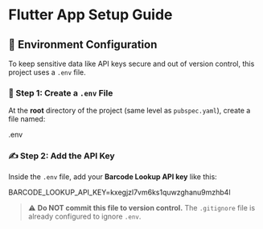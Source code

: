 # Flutter App Setup Guide

## 🔐 Environment Configuration

To keep sensitive data like API keys secure and out of version control, this project uses a `.env` file.

### 📄 Step 1: Create a `.env` File

At the **root** directory of the project (same level as `pubspec.yaml`), create a file named:

.env


### ✍️ Step 2: Add the API Key

Inside the `.env` file, add your **Barcode Lookup API key** like this:

BARCODE_LOOKUP_API_KEY=kxegjzl7vm6ks1quwzghanu9mzhb4l


> ⚠️ **Do NOT commit this file to version control.** The `.gitignore` file is already configured to ignore `.env`.
